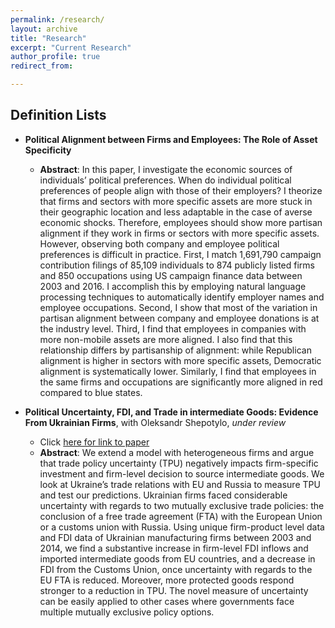 ```yaml
---
permalink: /research/
layout: archive
title: "Research"
excerpt: "Current Research"
author_profile: true
redirect_from: 

---
```


## Definition Lists

* **Political Alignment between Firms and Employees: The Role of Asset Specificity**
  * **Abstract**: In this paper, I investigate the economic sources of individuals’ political
  preferences. When do individual political preferences of people
  align with those of their employers? I theorize that firms and sectors with more specific
  assets are more stuck in their geographic location and less adaptable in the case of
  averse economic shocks. Therefore, employees should show more partisan alignment
  if they work in firms or sectors with more specific assets. However, observing both
  company and employee political preferences is difficult in practice.
  First, I match 1,691,790 campaign contribution filings of 85,109 individuals to 874
  publicly listed firms and 850 occupations using US campaign finance data between
  2003 and 2016. I accomplish this by employing natural language processing techniques
  to automatically identify employer names and employee occupations. Second,
  I show that most of the variation in partisan alignment between company
  and employee donations is at the industry level. Third, I find that employees in companies with more non-mobile assets are more
  aligned. I also find that this relationship
  differs by partisanship of alignment: while Republican alignment is higher in sectors
  with more specific assets, Democratic alignment is systematically lower. Similarly, I
  find that employees in the same firms and occupations are significantly more aligned
  in red compared to blue states.


* **Political Uncertainty, FDI, and Trade in intermediate Goods: Evidence From Ukrainian Firms**, with Oleksandr Shepotylo, _under review_
  * Click [here for link to paper](https://papers.ssrn.com/sol3/papers.cfm?abstract_id=2983695)
  * **Abstract**: We extend a model with heterogeneous firms and argue that trade policy uncertainty (TPU) 
  negatively impacts firm-specific investment and firm-level decision to source intermediate goods. 
  We look at Ukraine’s trade relations with EU and Russia to measure
  TPU and test our predictions. Ukrainian firms faced considerable uncertainty
  with regards to two mutually exclusive trade policies: the conclusion of a free trade
  agreement (FTA) with the European Union or a customs union with Russia. Using
  unique firm-product level data and FDI data of Ukrainian manufacturing firms between
  2003 and 2014, we find a substantive increase in firm-level FDI inflows and
  imported intermediate goods from EU countries, and a decrease in FDI from the Customs
  Union, once uncertainty with regards to the EU FTA is reduced. Moreover,
  more protected goods respond stronger to a reduction in TPU. The novel measure
  of uncertainty can be easily applied to other cases where governments face multiple
  mutually exclusive policy options.
 
<!--- 
#{% include base_path %}
#{% for post in site.pages %}
#{% include archive-single.html %}
#{% endfor %}
--> 
 
